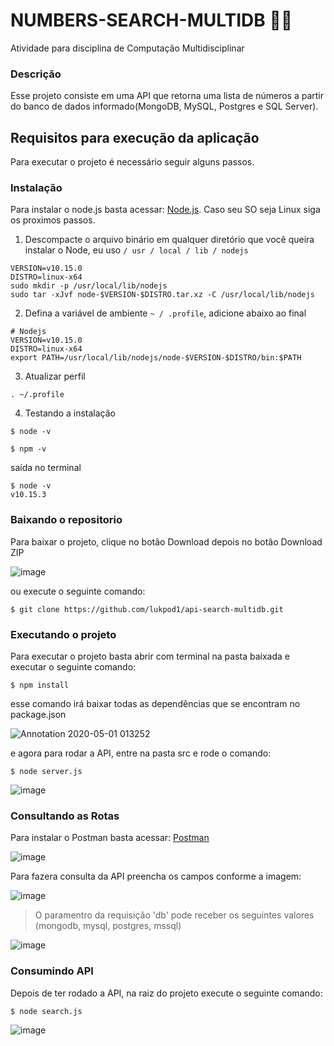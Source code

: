# NUMBERS-SEARCH-MULTIDB 👨‍💻

Atividade para disciplina de Computação Multidisciplinar

### Descrição

Esse projeto consiste em uma API que retorna uma lista de números a partir do banco de dados informado(MongoDB, MySQL, Postgres e SQL Server).

## Requisitos para execução da aplicação

Para executar o projeto é necessário seguir alguns passos.

### Instalação

Para instalar o node.js basta acessar: [Node.js](https://nodejs.org/en//). Caso seu SO seja Linux siga os proximos passos.

1. Descompacte o arquivo binário em qualquer diretório que você queira instalar o Node, 
eu uso  ```/ usr / local / lib / nodejs```

```
VERSION=v10.15.0
DISTRO=linux-x64
sudo mkdir -p /usr/local/lib/nodejs
sudo tar -xJvf node-$VERSION-$DISTRO.tar.xz -C /usr/local/lib/nodejs 
```

2. Defina a variável de ambiente ```~ / .profile```, adicione abaixo ao final

```
# Nodejs
VERSION=v10.15.0
DISTRO=linux-x64
export PATH=/usr/local/lib/nodejs/node-$VERSION-$DISTRO/bin:$PATH
```

3. Atualizar perfil

```
. ~/.profile
```

4. Testando a instalação

```
$ node -v
```

```
$ npm -v
```

saída no terminal

```
$ node -v
v10.15.3
```

### Baixando o repositorio

Para baixar o projeto, clique no botão Download depois no botão Download ZIP 

![image](https://user-images.githubusercontent.com/30981427/80781880-6796d380-8b4a-11ea-9207-393f704db250.png)


ou execute o seguinte comando:

```
$ git clone https://github.com/lukpod1/api-search-multidb.git
```

### Executando o projeto

Para executar o projeto basta abrir com terminal na pasta baixada e executar o seguinte comando:
```
$ npm install
```
esse comando irá baixar todas as dependências que se encontram no package.json

![Annotation 2020-05-01 013252](https://user-images.githubusercontent.com/30981427/80782258-bd1fb000-8b4b-11ea-8e84-fcb7ce017be4.png)

e agora para rodar a API, entre na pasta src e rode o comando:

```
$ node server.js
```

![image](https://user-images.githubusercontent.com/30981427/80782755-cdd12580-8b4d-11ea-8ed0-d7b438692359.png)


### Consultando as Rotas

Para instalar o Postman basta acessar: [Postman](https://www.postman.com/downloads/)

![image](https://user-images.githubusercontent.com/30981427/80783110-00c7e900-8b4f-11ea-9b40-fbf463aba045.png)

Para fazera consulta da API preencha os campos conforme a imagem:

![image](https://user-images.githubusercontent.com/30981427/80783481-581a8900-8b50-11ea-92e3-ae7c3333d417.png)

> O paramentro da requisição 'db' pode receber os seguintes valores (mongodb, mysql, postgres, mssql)

![image](https://user-images.githubusercontent.com/30981427/80783641-c95a3c00-8b50-11ea-8028-4cce22473b54.png)


### Consumindo API

Depois de ter rodado a API, na raiz do projeto execute o seguinte comando:

```
$ node search.js
```

![image](https://user-images.githubusercontent.com/30981427/80785870-260d2500-8b58-11ea-9c0c-f1a03aa30102.png)
